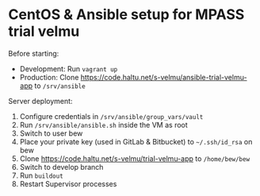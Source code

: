 # CentOS & Ansible setup for MPASS trial velmu

Before starting:
* Development: Run `vagrant up`
* Production: Clone https://code.haltu.net/s-velmu/ansible-trial-velmu-app to `/srv/ansible`

Server deployment:
1. Configure credentials in `/srv/ansible/group_vars/vault`
1. Run `/srv/ansible/ansible.sh` inside the VM as root
2. Switch to user bew
3. Place your private key (used in GitLab & Bitbucket) to `~/.ssh/id_rsa` on bew
4. Clone https://code.haltu.net/s-velmu/trial-velmu-app to `/home/bew/bew`
5. Switch to develop branch
6. Run `buildout`
7. Restart Supervisor processes

